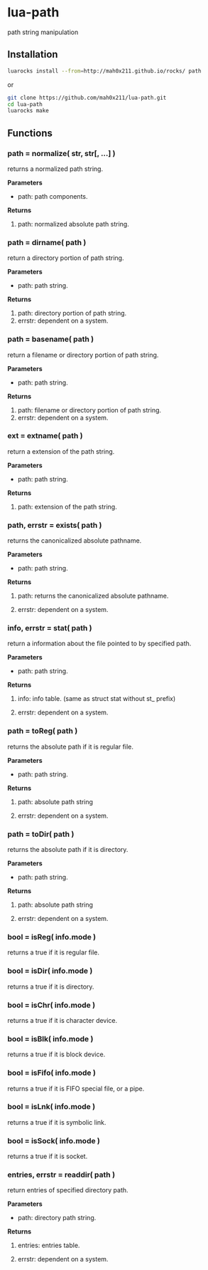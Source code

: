 lua-path
========

path string manipulation

## Installation

```sh
luarocks install --from=http://mah0x211.github.io/rocks/ path
```

or 

```sh
git clone https://github.com/mah0x211/lua-path.git
cd lua-path
luarocks make
```


## Functions

### path = normalize( str, str[, ...] )

returns a normalized path string.

**Parameters**

- path: path components.


**Returns**

1. path: normalized absolute path string.


### path = dirname( path )

return a directory portion of path string.

**Parameters**

- path: path string.


**Returns**

1. path: directory portion of path string.
2. errstr: dependent on a system.


### path = basename( path )

return a filename or directory portion of path string.

**Parameters**

- path: path string.

**Returns**

1. path: filename or directory portion of path string.
2. errstr: dependent on a system.


### ext = extname( path )

return a extension of the path string.

**Parameters**

- path: path string.

**Returns**

1. path: extension of the path string.


### path, errstr = exists( path )

returns the canonicalized absolute pathname.

**Parameters**

- path: path string.

**Returns**

1. path: returns the canonicalized absolute pathname.

2. errstr: dependent on a system.


### info, errstr = stat( path )

return a information about the file pointed to by specified path.

**Parameters**

- path: path string.

**Returns**

1. info: info table. (same as struct stat without st_ prefix)

2. errstr: dependent on a system.


### path = toReg( path )

returns the absolute path if it is regular file.

**Parameters**

- path: path string.

**Returns**

1. path: absolute path string

2. errstr: dependent on a system.


### path = toDir( path )

returns the absolute path if it is directory.

**Parameters**

- path: path string.

**Returns**

1. path: absolute path string

2. errstr: dependent on a system.


### bool = isReg( info.mode )

returns a true if it is regular file.

### bool = isDir( info.mode )

returns a true if it is directory.

### bool = isChr( info.mode )

returns a true if it is character device.

### bool = isBlk( info.mode )

returns a true if it is block device.

### bool = isFifo( info.mode )

returns a true if it is FIFO special file, or a pipe.

### bool = isLnk( info.mode )

returns a true if it is symbolic link.

### bool = isSock( info.mode )

returns a true if it is socket.


### entries, errstr = readdir( path )

return entries of specified directory path.

**Parameters**

- path: directory path string.

**Returns**

1. entries: entries table.

2. errstr: dependent on a system.


